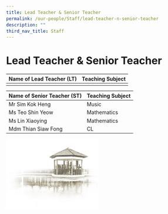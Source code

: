 ```yaml
---
title: Lead Teacher & Senior Teacher
permalink: /our-people/Staff/lead-teacher-n-senior-teacher
description: ""
third_nav_title: Staff
---
```

# **Lead Teacher & Senior Teacher**


| Name of Lead Teacher (LT) | Teaching Subject |
| --- | --- |
|   |   |

  
  

| Name of Senior Teacher (ST) | Teaching Subject |
| --- | --- |
| Mr Sim Kok Heng | Music |
| Ms Teo Shin Yeow | Mathematics |
| Ms Lin Xiaoying | Mathematics |
| Mdm Thian Siaw Fong  | CL  |

<img src="/images/pavilion.png" 
     style="width:50%">
